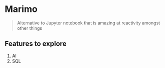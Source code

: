 # Marimo 


> Alternative to Jupyter notebook that is amazing at reactivity amongst other things


## Features to explore


1. AI
2. SQL
